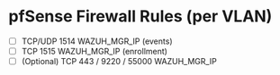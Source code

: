 ﻿# pfSense Firewall Rules (per VLAN)
- [ ] TCP/UDP 1514  WAZUH_MGR_IP (events)
- [ ] TCP       1515  WAZUH_MGR_IP (enrollment)
- [ ] (Optional) TCP 443 / 9220 / 55000  WAZUH_MGR_IP
